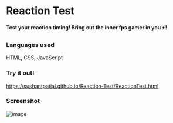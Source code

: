 # Reaction Test

<b>Test your reaction timing! Bring out the inner fps gamer in you ⚡!</b>

### Languages used
HTML, CSS, JavaScript

### Try it out!
https://sushantpatial.github.io/Reaction-Test/ReactionTest.html

### Screenshot
![image](https://user-images.githubusercontent.com/84243683/129453503-ea99c667-42c9-4491-9ed4-8124aadf3299.png)
